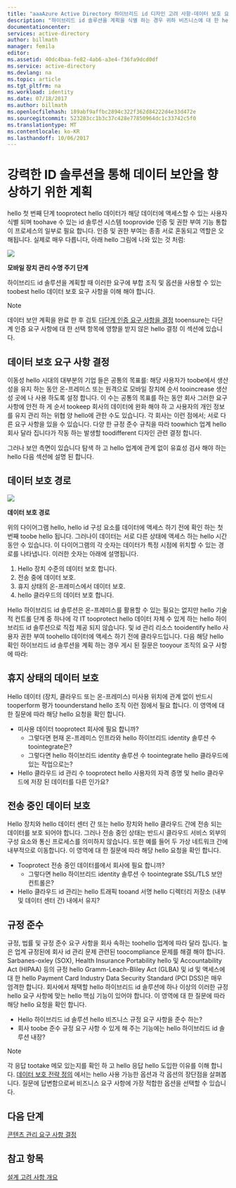 ```yaml
---
title: "aaaAzure Active Directory 하이브리드 id 디자인 고려 사항-데이터 보호 요구 사항을 확인 | Microsoft Docs"
description: "하이브리드 id 솔루션을 계획을 식별 하는 경우 귀하 비즈니스에 대 한 hello 데이터 보호 요구 사항 및 옵션을 사용할 수 있는 toobest 이러한 요구에 부합 합니다."
documentationcenter: 
services: active-directory
author: billmath
manager: femila
editor: 
ms.assetid: 40dc4baa-fe82-4ab6-a3e4-f36fa9dcd0df
ms.service: active-directory
ms.devlang: na
ms.topic: article
ms.tgt_pltfrm: na
ms.workload: identity
ms.date: 07/18/2017
ms.author: billmath
ms.openlocfilehash: 189abf9affbc2894c322f362d84222d4e33d472e
ms.sourcegitcommit: 523283cc1b3c37c428e77850964dc1c33742c5f0
ms.translationtype: MT
ms.contentlocale: ko-KR
ms.lasthandoff: 10/06/2017
---
```

# <a name="plan-for-enhancing-data-security-through-strong-identity-solution"></a>강력한 ID 솔루션을 통해 데이터 보안을 향상하기 위한 계획
hello 첫 번째 단계 tooprotect hello 데이터가 해당 데이터에 액세스할 수 있는 사용자 식별 되며 toohave 수 있는 id 솔루션 시스템 tooprovide 인증 및 권한 부여 기능 통합이 프로세스의 일부로 필요 합니다. 인증 및 권한 부여는 종종 서로 혼동되고 역할은 오해됩니다. 실제로 매우 다릅니다, 아래 hello 그림에 나와 있는 것 처럼:

![](./media/hybrid-id-design-considerations/mobile-devicemgt-lifecycle.png)

**모바일 장치 관리 수명 주기 단계**

하이브리드 id 솔루션을 계획할 때 이러한 요구에 부합 조직 및 옵션을 사용할 수 있는 toobest hello 데이터 보호 요구 사항을 이해 해야 합니다.

> [!NOTE]
> 데이터 보안 계획을 완료 한 후 검토 [다단계 인증 요구 사항을 결정](active-directory-hybrid-identity-design-considerations-multifactor-auth-requirements.md) tooensure는 다단계 인증 요구 사항에 대 한 선택 항목에 영향을 받지 않은 hello 결정 이 섹션에 있습니다.
> 
> 

## <a name="determine-data-protection-requirements"></a>데이터 보호 요구 사항 결정
이동성 hello 시대의 대부분의 기업 들은 공통의 목표를: 해당 사용자가 toobe에서 생산성을 유지 하는 동안 온-프레미스 또는 원격으로 모바일 장치에 순서 tooincrease 생산성 곳에 나 사용 하도록 설정 합니다. 이 수는 공통의 목표를 하는 동안 회사 그러한 요구 사항에 안전 하 게 순서 tookeep 회사의 데이터에 완화 해야 하 고 사용자의 개인 정보를 유지 관리 하는 위협 양 hello에 관한 수도 있습니다. 각 회사는 이런 점에서; 서로 다른 요구 사항을 있을 수 있습니다. 다양 한 규정 준수 규칙을 따라 toowhich 업계 hello 회사 달라 집니다가 작동 하는 발생할 toodifferent 디자인 관련 결정 합니다. 

그러나 보안 측면이 있습니다 탐색 하 고 hello 업계에 관계 없이 유효성 검사 해야 하는 hello 다음 섹션에 설명 된 합니다.

## <a name="data-protection-paths"></a>데이터 보호 경로
![](./media/hybrid-id-design-considerations/data-protection-paths.png)

**데이터 보호 경로**

위의 다이어그램 hello, hello id 구성 요소를 데이터에 액세스 하기 전에 확인 하는 첫 번째 toobe hello 됩니다. 그러나이 데이터는 서로 다른 상태에 액세스 하는 hello 시간 동안 수 있습니다. 이 다이어그램의 각 숫자는 데이터가 특정 시점에 위치할 수 있는 경로를 나타냅니다. 이러한 숫자는 아래에 설명됩니다.

1. Hello 장치 수준의 데이터 보호 합니다.
2. 전송 중에 데이터 보호.
3. 휴지 상태의 온-프레미스에서 데이터 보호.
4. hello 클라우드의 데이터 보호 합니다.

Hello 하이브리드 id 솔루션은 온-프레미스를 활용할 수 있는 필요는 없지만 hello 기술적 컨트롤 단계 중 하나에 각 IT tooprotect hello 데이터 자체 수 있게 하는 hello 하이브리드 id 솔루션으로 직접 제공 되지 않습니다. 및 id 관리 리소스 tooidentify hello 사용자 권한 부여 toohello 데이터에 액세스 하기 전에 클라우드입니다. 다음 해당 hello 확인 하이브리드 id 솔루션을 계획 하는 경우 게시 된 질문은 tooyour 조직의 요구 사항에 따라:

## <a name="data-protection-at-rest"></a>휴지 상태의 데이터 보호
Hello 데이터 (장치, 클라우드 또는 온-프레미스) 미사용 위치에 관계 없이 반드시 tooperform 평가 toounderstand hello 조직 이런 점에서 필요 합니다. 이 영역에 대 한 질문에 따라 해당 hello 요청을 확인 합니다.

* 미사용 데이터 tooprotect 회사에 필요 합니까?
  * 그렇다면 현재 온-프레미스 인프라와 hello 하이브리드 identity 솔루션 수 toointegrate은?
  * 그렇다면 hello 하이브리드 identity 솔루션 수 toointegrate hello 클라우드에 있는 작업으로는?
* Hello 클라우드 id 관리 수 tooprotect hello 사용자의 자격 증명 및 hello 클라우드에 저장 된 데이터를 다른 인가요?

## <a name="data-protection-in-transit"></a>전송 중인 데이터 보호
Hello 장치와 hello 데이터 센터 간 또는 hello 장치와 hello 클라우드 간에 전송 되는 데이터를 보호 되어야 합니다. 그러나 전송 중인 상태는 반드시 클라우드 서비스 외부의 구성 요소와 통신 프로세스를 의미하지 않습니다. 또한 예를 들어 두 가상 네트워크 간에 내부적으로 이동합니다. 이 영역에 대 한 질문에 따라 해당 hello 요청을 확인 합니다.

* Tooprotect 전송 중인 데이터를에서 회사에 필요 합니까?
  * 그렇다면 hello 하이브리드 identity 솔루션 수 toointegrate SSL/TLS 보안 컨트롤은?
* Hello 클라우드 id 관리는 hello 트래픽 tooand 서명 hello 디렉터리 저장소 (내부 및 데이터 센터 간) 내에서 유지?

## <a name="compliance"></a>규정 준수
규정, 법률 및 규정 준수 요구 사항을 회사 속하는 toohello 업계에 따라 달라 집니다. 높은 업계 규정된에 회사 id 관리 문제 관련된 toocompliance 문제를 해결 해야 합니다. Sarbanes-oxley (SOX), Health Insurance Portability hello 및 Accountability Act (HIPAA) 등의 규정 hello Gramm-Leach-Bliley Act (GLBA) 및 id 및 액세스에 대 한 hello Payment Card Industry Data Security Standard (PCI DSS)은 매우 엄격한 합니다. 회사에서 채택할 hello 하이브리드 id 솔루션에 하나 이상의 이러한 규정 hello 요구 사항에 맞는 hello 핵심 기능이 있어야 합니다. 이 영역에 대 한 질문에 따라 해당 hello 요청을 확인 합니다.

* Hello 하이브리드 id 솔루션 hello 비즈니스 규정 요구 사항을 준수 하는?
* 회사 toobe 준수 규정 요구 사항 수 있게 해 주는 기능에는 hello 하이브리드 id 솔루션 내장? 

> [!NOTE]
> 각 응답 tootake 메모 있는지를 확인 하 고 hello 응답 hello 도입한 이유를 이해 합니다. [데이터 보호 전략 정의](active-directory-hybrid-identity-design-considerations-data-protection-strategy.md) 에서는 hello 사용 가능한 옵션과 각 옵션의 장단점을 살펴봅니다.  질문에 답변함으로써 비즈니스 요구 사항에 가장 적합한 옵션을 선택할 수 있습니다.
> 
> 

## <a name="next-steps"></a>다음 단계
 [콘텐츠 관리 요구 사항 결정](active-directory-hybrid-identity-design-considerations-contentmgt-requirements.md)

## <a name="see-also"></a>참고 항목
[설계 고려 사항 개요](active-directory-hybrid-identity-design-considerations-overview.md)

